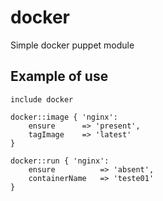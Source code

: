 # docker

Simple docker puppet module

## Example of use

	include docker

	docker::image { 'nginx':
    	ensure      => 'present',
    	tagImage    => 'latest'
	}

	docker::run { 'nginx':
    	ensure          => 'absent',
    	containerName   => 'teste01'
	}
